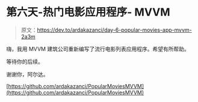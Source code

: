 # 第六天-热门电影应用程序- MVVM

> 原文：<https://dev.to/ardakazanci/day-6-popular-movies-app-mvvm-2a3m>

嗨，我用 MVVM 建筑公司重新编写了流行电影列表应用程序。希望有所帮助。

等待你的后续。

谢谢你，阿尔达。

[https://github.com/ardakazanci/PopularMoviesMVVM](https://github.com/ardakazanci/PopularMoviesMVVM)